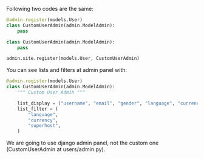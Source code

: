 Following two codes are the same:
```python
@admin.register(models.User)
class CustomUserAdmin(admin.ModelAdmin):
    pass
```

```python
class CustomUserAdmin(admin.ModelAdmin):
    pass

admin.site.register(models.User, CustomUserAdmin)
```

You can see lists and filters at admin panel with:
```python
@admin.register(models.User)
class CustomUserAdmin(admin.ModelAdmin):
    """ Custom User Admin """

    list_display = ("username", "email", "gender", "language", "currency", "superhost")
    list_filter = (
        "language",
        "currency",
        "superhost",
    )
```

We are going to use django admin panel, not the custom one (CustomUserAdmin at users/admin.py).